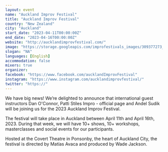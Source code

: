 ```yaml
---
layout: event
name: "Auckland Improv Festival"
title: "Auckland Improv Festival"
country: "New Zealand"
city: "Auckland"
start_date: "2023-04-11T00:00:00Z"
end_date: "2023-04-16T00:00:00Z"
website: "http://aucklandimprovfestival.com/"
image: "https://storage.googleapis.com/improfestivals_images/309377273_518406533623658_353832290975872679_n%20-%20Mat%C3%ADas%20Avaca.jpeg"
slogan: "NA"
languages: [English]
accommodation: false
mixers: true
organizer: 
facebook: "https://www.facebook.com/aucklandImprovFestival"
instagram: "https://www.instagram.com/aucklandimprovfestival/"
twitter: "https://"
---
```


We have big news! We’re delighted to announce that international guest instructors Dan O'Connor, Patti Stiles Impro - official page and Andel Sudik will be joining us for the 2023 Auckland Improv Festival.

The festival will take place in Auckland between April 11th and April 16th, 2023. During that week, we will have 10+ shows, 10+ workshops, masterclasses and social events for our participants.

Hosted at the Covert Theatre in Ponsonby, the heart of Auckland City, the festival is directed by Matías Avaca and produced by Wade Jackson.

